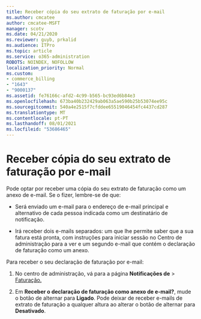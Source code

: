 ```yaml
---
title: Receber cópia do seu extrato de faturação por e-mail
ms.author: cmcatee
author: cmcatee-MSFT
manager: scotv
ms.date: 04/21/2020
ms.reviewer: guyb, prkalid
ms.audience: ITPro
ms.topic: article
ms.service: o365-administration
ROBOTS: NOINDEX, NOFOLLOW
localization_priority: Normal
ms.custom:
- commerce_billing
- "1643"
- "9000137"
ms.assetid: fe76166c-afd2-4c99-b565-bc93ed6b84e3
ms.openlocfilehash: 673ba40b232429ab063a5ae590b25b53074ee95c
ms.sourcegitcommit: 540a4e2515f7cfddee65519046454fc4437cd287
ms.translationtype: MT
ms.contentlocale: pt-PT
ms.lasthandoff: 08/01/2021
ms.locfileid: "53686465"
---
```

# <a name="receive-copy-of-your-billing-statement-in-email"></a>Receber cópia do seu extrato de faturação por e-mail

Pode optar por receber uma cópia do seu extrato de faturação como um anexo de e-mail. Se o fizer, lembre-se de que:
  
- Será enviado um e-mail para o endereço de e-mail principal e alternativo de cada pessoa indicada como um destinatário de notificação.

- Irá receber dois e-mails separados: um que lhe permite saber que a sua fatura está pronta, com instruções para iniciar sessão no Centro de administração para a ver e um segundo e-mail que contém o declaração de faturação como um anexo.

Para receber o seu declaração de faturação por e-mail:
  
1. No centro de administração, vá para a página **Notificações de** \> [Faturação.](https://go.microsoft.com/fwlink/p/?linkid=853212)

2. Em **Receber o declaração de faturação como anexo de e-mail?**, mude o botão de alternar para **Ligado**. Pode deixar de receber e-mails de extrato de faturação a qualquer altura ao alterar o botão de alternar para **Desativado**.